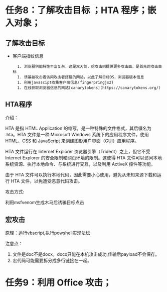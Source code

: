 # 任务8：了解攻击目标 ；HTA 程序；嵌入对象；

## 了解攻击目标

- 客户端指纹信息

		1. 浏览器供能特性丰富复杂，这是双刃剑，给攻击则提供更多攻击面，是首先的攻击目标
		1. 诱骗被攻击者访问攻击者搭建的网站，以此了解目标OS，浏览器版本信息
		1. 利用javascipt收集客户端信息(fingerpringjs2)
		1. 在线获取浏览器信息的网站[canarytokens](https://canarytokens.org/)

## HTA程序

介绍：

HTA 是指 HTML Application 的缩写，是一种特殊的文件格式，其后缀名为 .hta。HTA 文件是一种 Microsoft Windows 系统下的应用程序文件，使用 HTML、CSS 和 JavaScript 来创建图形用户界面（GUI）应用程序。

HTA 文件运行在 Internet Explorer 浏览器引擎（Trident）之上，但它不受 Internet Explorer 的安全限制和网页环境的限制。这使得 HTA 文件可以访问本地系统资源、执行本地命令、与系统进行交互，以及利用 ActiveX 控件等功能。

由于 HTA 文件可以执行本地代码，因此需要小心使用，避免从未知来源下载和运行 HTA 文件，以免遭受恶意代码攻击。

攻击方式:

利用msfvenom生成木马后诱骗目标点击

## 宏攻击

原理：运行vbscript,执行powshell实现法坛

注意点：

1. 文件是doc不是docx。docx只能在本机攻击成功,传输后payload不会保存。
2. 宏代码可能需要拆分成多行链接在一起。

# 任务9：利用 Office 攻击；